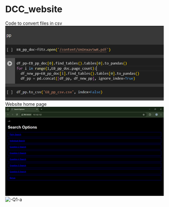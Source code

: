 # DCC_website
Code to convert files in csv
![](https://github.com/LuvAg/DCC_website/blob/0279868302e228baffa871c620d2a992a5c18f20/DCC%20ss/DCC4-1.png)
Website home page
![Website home page](https://github.com/LuvAg/DCC_website/blob/8a2cf0aede3111461eabfdd990b2232a9c4baf1a/DCC%20ss/DCC4-2.png)
![-Q1-a](https://github.com/LuvAg/DCC_website/assets/143330358/cae0be32-cbff-4745-8f3c-10bef9c4179e)
